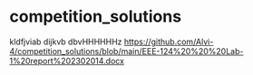 # competition_solutions
kldfjviab dijkvb dbvHHHHHHz
https://github.com/Alvi-4/competition_solutions/blob/main/EEE-124%20%20%20Lab-1%20report%202302014.docx

